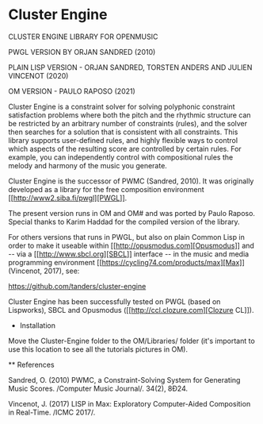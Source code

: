 # Cluster Engine

CLUSTER ENGINE LIBRARY FOR OPENMUSIC

PWGL VERSION BY ORJAN SANDRED (2010)

PLAIN LISP VERSION - ORJAN SANDRED, TORSTEN ANDERS AND JULIEN VINCENOT (2020)

OM VERSION - PAULO RAPOSO (2021)

Cluster Engine is a constraint solver for solving polyphonic constraint satisfaction problems where both the pitch and the rhythmic structure can be restricted by an arbitrary number of constraints (rules), and the solver then searches for a solution that is consistent with all constraints. This library supports user-defined rules, and highly flexible ways to control which aspects of the resulting score are controlled by certain rules. For example, you can independently control with compositional rules the melody and harmony of the music you generate. 

Cluster Engine is the successor of PWMC (Sandred, 2010). It was originally developed as a library for the free composition environment [[http://www2.siba.fi/pwgl][PWGL]]. 

The present version runs in OM and OM# and was ported by Paulo Raposo. Special thanks to Karim Haddad for the compiled version of the library.  

For others versions that runs in PWGL, but also on plain Common Lisp in order to make it useable within [[http://opusmodus.com][Opusmodus]] and -- via a [[http://www.sbcl.org][SBCL]] interface -- in the music and media programming environment [[https://cycling74.com/products/max][Max]] (Vincenot, 2017), see: 

https://github.com/tanders/cluster-engine


Cluster Engine has been successfully tested on PWGL (based on Lispworks), SBCL and Opusmodus ([[http://ccl.clozure.com][Clozure CL]]).

* Installation

Move the Cluster-Engine folder to the OM/Libraries/ folder (it's important to use this location to see all the tutorials pictures in OM).   


** References 

Sandred, O. (2010) PWMC, a Constraint-Solving System for Generating Music Scores. /Computer Music Journal/. 34(2), 8Ð24.

Vincenot, J. (2017) LISP in Max: Exploratory Computer-Aided Composition in Real-Time. /ICMC 2017/. 




